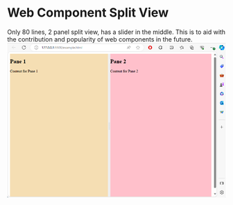 <h1>Web Component Split View</h1>
Only 80 lines, 2 panel split view, has a slider in the middle. 
This is to aid with the contribution and popularity of web components in the future. 
<img src=https://github.com/RetributionByRevenue/Web-Component-Split-View/blob/main/Screenshot%202023-12-25%20200701.png>
